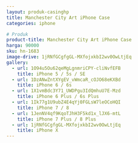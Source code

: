 ```yaml
---
layout: produk-casinghp
title: Manchester City Art iPhone Case
categories: iphone

# Produk
product-title: Manchester City Art iPhone Case
harga: 90000
sku: hn-1683
image-drive: 1jRNfGCgfgGL-MXfojxkbI2wv0OwLtjEq
gallery:
  - url: 1O94u5Ou62qeMgLgnmriCPY-cliNvfEFB
    title: iPhone 5 / 5s / SE
  - url: 1DzANwZntXYgEV_vWmcaR_cOJO68eKXBd
    title: iPhone 6 / 6s
  - url: 1X1vmBdc3Y71_UWDPgu3IdQmhuU7E-Mzd
    title: iPhone 6 Plus / 6s Plus
  - url: 1Ik77g1U9ubZ4E4qYj0FGLsW7leOCoHQI
    title: iPhone 7 / 8
  - url: 1JenNV4qf9KqoTJhH3F5kd1x_lJX6-mtL
    title: iPhone 7 Plus / 8 Plus
  - url: 1jRNfGCgfgGL-MXfojxkbI2wv0OwLtjEq
    title: iPhone X
---
```

